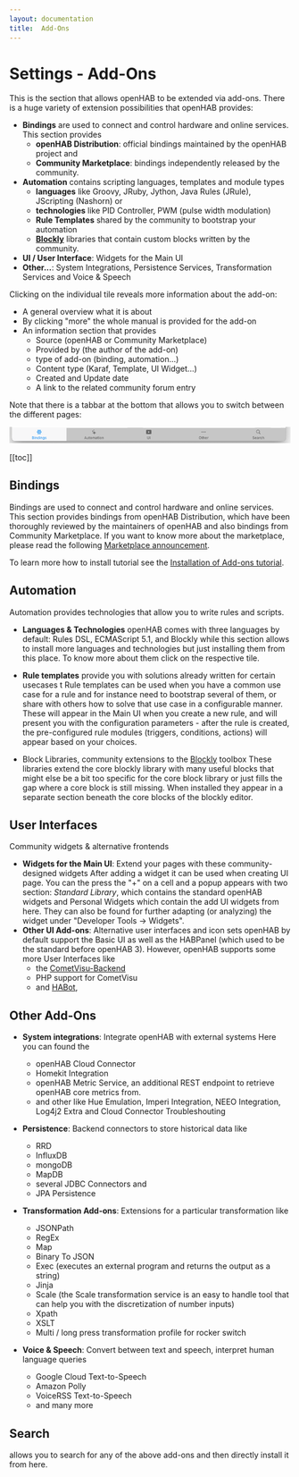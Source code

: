 ```yaml
---
layout: documentation
title:  Add-Ons
---
```


# Settings - Add-Ons

This is the section that allows openHAB to be extended via add-ons.
There is a huge variety of extension possibilities that openHAB provides:

- **Bindings** are used to connect and control hardware and online services. This section provides
  - **openHAB Distribution**: official bindings maintained by the openHAB project and
  - **Community Marketplace**: bindings independently released by the community.
- **Automation** contains scripting languages, templates and module types
  - **languages** like Groovy, JRuby, Jython, Java Rules (JRule), JScripting (Nashorn) or
  - **technologies** like PID Controller, PWM (pulse width modulation)
  - **Rule Templates** shared by the community to bootstrap your automation
  - **[Blockly](/docs/configuration/blockly/)** libraries that contain custom blocks written by the community.
- **UI / User Interface**: Widgets for the Main UI
- **Other...**: System Integrations, Persistence Services, Transformation Services and Voice & Speech

Clicking on the individual tile reveals more information about the add-on:

- A general overview what it is about
- By clicking "more" the whole manual is provided for the add-on
- An information section that provides
  - Source (openHAB or Community Marketplace)
  - Provided by (the author of the add-on)
  - type of add-on (binding, automation...)
  - Content type (Karaf, Template, UI Widget...)
  - Created and Update date
  - A link to the related community forum entry

Note that there is a tabbar at the bottom that allows you to switch between the different pages:

![addons-toolbar](images/addons-toolbar.png)

  [[toc]]

## Bindings

Bindings are used to connect and control hardware and online services. This section provides bindings from openHAB Distribution, which have been thoroughly reviewed by the maintainers of openHAB and also bindings from Community Marketplace.
If you want to know more about the marketplace, please read the following [Marketplace announcement](https://community.openhab.org/t/announcing-the-community-marketplace/127188).

To learn more how to install tutorial see the  [Installation of Add-ons tutorial](/docs/configuration/addons.html).

## Automation

Automation provides technologies that allow you to write rules and scripts.

- **Languages & Technologies**
openHAB comes with three languages by default: Rules DSL, ECMAScript 5.1, and Blockly while this section allows to install more languages and technologies but just installing them from this place.
To know more about them click on the respective tile.

- **Rule templates** provide you with solutions already written for certain usecases t
Rule templates can be used when you have a common use case for a rule and for instance need to bootstrap several of them, or share with others how to solve that use case in a configurable manner.
These will appear in the Main UI when you create a new rule, and will present you with the configuration parameters - after the rule is created, the pre-configured rule modules (triggers, conditions, actions) will appear based on your choices.

- Block Libraries, community extensions to the [Blockly](/docs/configuration/blockly/) toolbox
These libraries extend the core blockly library with many useful blocks that might else be a bit too specific for the core block library or just fills the gap where a core block is still missing.
When installed they appear in a separate section beneath the core blocks of the blockly editor.

## User Interfaces

Community widgets & alternative frontends

- **Widgets for the Main UI**: Extend your pages with these community-designed widgets
After adding a widget it can be used when creating UI page.
You can the press the "+" on a cell and a popup appears with two section: _Standard Library_, which contains the standard openHAB widgets and Personal Widgets which contain the add UI widgets from here.
They can also be found for further adapting (or analyzing) the widget under "Developer Tools ->  Widgets".
- **Other UI Add-ons**: Alternative user interfaces and icon sets
openHAB by default support the Basic UI as well as the HABPanel (which used to be the standard before openHAB 3).
However, openHAB supports some more User Interfaces like
  - the [CometVisu-Backend](https://www.cometvisu.org/)
  - PHP support for CometVisu
  - and [HABot](/docs/ui/habot/),

## Other Add-Ons

- **System integrations**: Integrate openHAB with external systems
Here you can found the
  - openHAB Cloud Connector
  - Homekit Integration
  - openHAB Metric Service, an additional REST endpoint to retrieve openHAB core metrics from.
  - and other like Hue Emulation, Imperi Integration, NEEO Integration, Log4j2 Extra and Cloud Connector Troubleshouting

- **Persistence**: Backend connectors to store historical data like
  - RRD
  - InfluxDB
  - mongoDB
  - MapDB
  - several JDBC Connectors and
  - JPA Persistence

- **Transformation Add-ons**: Extensions for a particular transformation like
  - JSONPath
  - RegEx
  - Map
  - Binary To JSON
  - Exec (executes an external program and returns the output as a string)
  - Jinja
  - Scale (the Scale transformation service is an easy to handle tool that can help you with the discretization of number inputs)
  - Xpath
  - XSLT
  - Multi / long press transformation profile for rocker switch

- **Voice & Speech**: Convert between text and speech, interpret human language queries
  - Google Cloud Text-to-Speech
  - Amazon Polly
  - VoiceRSS Text-to-Speech
  - and many more

## Search

allows you to search for any of the above add-ons and then directly install it from here.
